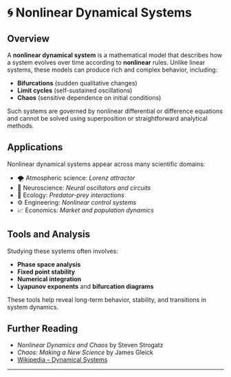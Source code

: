 # 🌀 Nonlinear Dynamical Systems

## Overview

A **nonlinear dynamical system** is a mathematical model that describes how a system evolves over time according to **nonlinear** rules. Unlike linear systems, these models can produce rich and complex behavior, including:

- **Bifurcations** (sudden qualitative changes)
- **Limit cycles** (self-sustained oscillations)
- **Chaos** (sensitive dependence on initial conditions)

Such systems are governed by nonlinear differential or difference equations and cannot be solved using superposition or straightforward analytical methods.

## Applications

Nonlinear dynamical systems appear across many scientific domains:

- 🌪️ Atmospheric science: *Lorenz attractor*
- 🧠 Neuroscience: *Neural oscillators and circuits*
- 🌱 Ecology: *Predator-prey interactions*
- ⚙️ Engineering: *Nonlinear control systems*
- 📈 Economics: *Market and population dynamics*

## Tools and Analysis

Studying these systems often involves:
- **Phase space analysis**
- **Fixed point stability**
- **Numerical integration**
- **Lyapunov exponents** and **bifurcation diagrams**

These tools help reveal long-term behavior, stability, and transitions in system dynamics.

## Further Reading

- *Nonlinear Dynamics and Chaos* by Steven Strogatz
- *Chaos: Making a New Science* by James Gleick
- [Wikipedia – Dynamical Systems](https://en.wikipedia.org/wiki/Dynamical_system)

---

